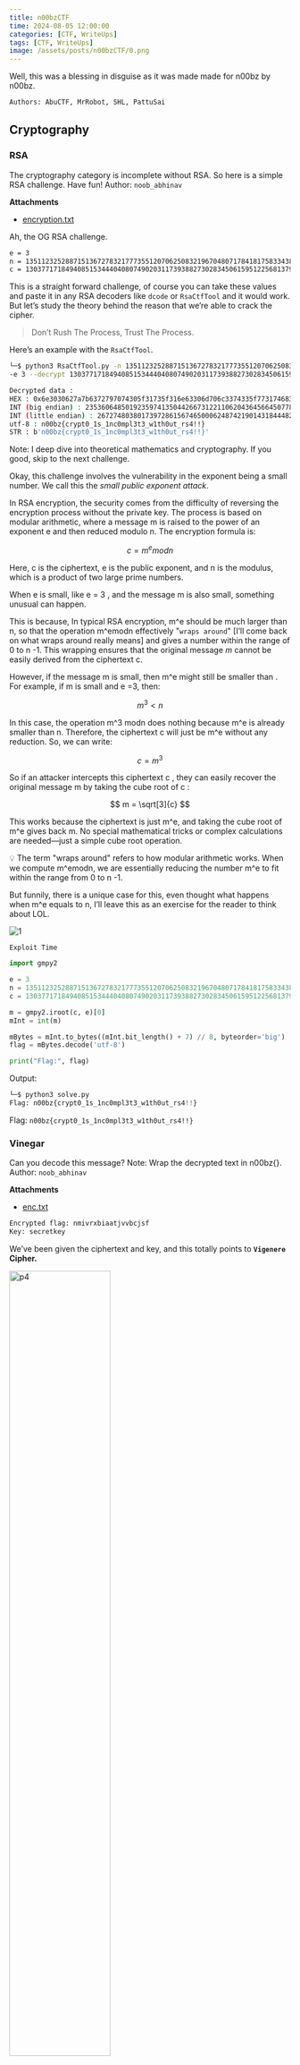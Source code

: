 ```yaml
---
title: n00bzCTF
time: 2024-08-05 12:00:00
categories: [CTF, WriteUps]
tags: [CTF, WriteUps]
image: /assets/posts/n00bzCTF/0.png
---
```


<script type="text/javascript" src="https://cdn.mathjax.org/mathjax/latest/MathJax.js?config=TeX-AMS-MML_HTMLorMML"></script>


Well, this was a blessing in disguise as it was made made for n00bz by n00bz.

```bash
Authors: AbuCTF, MrRobot, SHL, PattuSai
```

## Cryptography

### RSA

The cryptography category is incomplete without RSA. So here is a simple RSA challenge. Have fun! Author: `noob_abhinav`

**Attachments**

- [encryption.txt](https://static.n00bzunit3d.xyz/Crypto/RSA/encryption.txt)

Ah, the OG RSA challenge. 

```bash
e = 3
n = 135112325288715136727832177735512070625083219670480717841817583343851445454356579794543601926517886432778754079508684454122465776544049537510760149616899986522216930847357907483054348419798542025184280105958211364798924985051999921354369017984140216806642244876998054533895072842602131552047667500910960834243
c = 13037717184940851534440408074902031173938827302834506159512256813794613267487160058287930781080450199371859916605839773796744179698270340378901298046506802163106509143441799583051647999737073025726173300915916758770511497524353491642840238968166849681827669150543335788616727518429916536945395813
```

This is a straight forward challenge, of course you can take these values and paste it in any RSA decoders like `dcode` or `RsaCtfTool` and it would work. But let’s study the theory behind the reason that we’re able to crack the cipher. 

> Don’t Rush The Process, Trust The Process.
> 

Here’s an example with the `RsaCtfTool`.

```bash
└─$ python3 RsaCtfTool.py -n 135112325288715136727832177735512070625083219670480717841817583343851445454356579794543601926517886432778754079508684454122465776544049537510760149616899986522216930847357907483054348419798542025184280105958211364798924985051999921354369017984140216806642244876998054533895072842602131552047667500910960834243 
-e 3 --decrypt 13037717184940851534440408074902031173938827302834506159512256813794613267487160058287930781080450199371859916605839773796744179698270340378901298046506802163106509143441799583051647999737073025726173300915916758770511497524353491642840238968166849681827669150543335788616727518429916536945395813

Decrypted data :
HEX : 0x6e3030627a7b6372797074305f31735f316e63306d706c3374335f773174683075745f72733421217d
INT (big endian) : 235360648501923597413504426673122110620436456645077837051697081536135487875222175025616363200782717
INT (little endian) : 267274803801739728615674650006248742190143184448285803664400617962080516309180649444183969553723502
utf-8 : n00bz{crypt0_1s_1nc0mpl3t3_w1th0ut_rs4!!}
STR : b'n00bz{crypt0_1s_1nc0mpl3t3_w1th0ut_rs4!!}'
```

Note: I deep dive into theoretical mathematics and cryptography. If you good, skip to the next challenge.

Okay, this challenge involves the vulnerability in the exponent being a small number. We call this the *small public exponent attack*.

In RSA encryption, the security comes from the difficulty of reversing the encryption process without the private key. The process is based on modular arithmetic, where a message m is raised to the power of an exponent e and then reduced modulo n. The encryption formula is:

$$
c=m^emodn
$$

Here, c is the ciphertext, e is the public exponent, and n is the modulus, which is a product of two large prime numbers.

When e is small, like e = 3 , and the message m is also small, something unusual can happen.

This is because, In typical RSA encryption, m^e should be much larger than n, so that the operation m^emodn effectively "`wraps around`" [I’ll come back on what wraps around really means] and gives a number within the range of 0 to n -1. This wrapping ensures that the original message $m$ cannot be easily derived from the ciphertext c.

However, if the message m is small, then m^e might still be smaller than . For example, if m is small and e =3, then:

$$
m^3 < n
$$

In this case, the operation m^3 modn does nothing because m^e is already smaller than n. Therefore, the ciphertext c will just be m^e without any reduction. So, we can write:

$$
c = m^3
$$

So if an attacker intercepts this ciphertext c , they can easily recover the original message m by taking the cube root of c :

$$
m = \sqrt[3]{c}
$$

This works because the ciphertext is just m^e, and taking the cube root of m^e gives back m. No special mathematical tricks or complex calculations are needed—just a simple cube root operation.

<aside>
💡 The term "wraps around" refers to how modular arithmetic works. When we compute m^emodn, we are essentially reducing the number m^e to fit within the range from 0 to n -1.

</aside>

But funnily, there is a unique case for this, even thought what happens when m^e equals to n, I’ll leave this as an exercise for the reader to think about LOL.

![1](../assets/posts/n00bzCTF/1.jpg)

`Exploit Time`

```python
import gmpy2

e = 3
n = 135112325288715136727832177735512070625083219670480717841817583343851445454356579794543601926517886432778754079508684454122465776544049537510760149616899986522216930847357907483054348419798542025184280105958211364798924985051999921354369017984140216806642244876998054533895072842602131552047667500910960834243
c = 13037717184940851534440408074902031173938827302834506159512256813794613267487160058287930781080450199371859916605839773796744179698270340378901298046506802163106509143441799583051647999737073025726173300915916758770511497524353491642840238968166849681827669150543335788616727518429916536945395813

m = gmpy2.iroot(c, e)[0]
mInt = int(m)

mBytes = mInt.to_bytes((mInt.bit_length() + 7) // 8, byteorder='big')
flag = mBytes.decode('utf-8')

print("Flag:", flag)
```

Output:

```python
└─$ python3 solve.py
Flag: n00bz{crypt0_1s_1nc0mpl3t3_w1th0ut_rs4!!}
```

Flag: `n00bz{crypt0_1s_1nc0mpl3t3_w1th0ut_rs4!!}`

### **Vinegar**

Can you decode this message? Note: Wrap the decrypted text in n00bz{}. Author: `noob_abhinav`

**Attachments**

- [enc.txt](https://static.n00bzunit3d.xyz/Crypto/Vinegar/enc.txt)

```python
Encrypted flag: nmivrxbiaatjvvbcjsf
Key: secretkey
```

We’ve been given the ciphertext and key, and this totally points to **`Vigenere` Cipher.**

<img src="/assets/posts/n00bzCTF/2.png" alt="p4" width="60%"/>

Head on to `dCode` to decode it.

![3](../assets/posts/n00bzCTF/3.png)

Flag: `n00bz{vigenerecipherisfun}`

### **Vinegar 2**

Never limit yourself to only alphabets! Author: `NoobMaster`

**Attachments**

- [chall.py](https://static.n00bzunit3d.xyz/Crypto/Vinegar2/chall.py)
- [enc.txt](https://static.n00bzunit3d.xyz/Crypto/Vinegar2/enc.txt)

```python
alphanumerical = 'abcdefghijklmnopqrstuvwxyzABCDEFGHIJKLMNOPQRSTUVWXYZ1234567890!@#$%^&*(){}_?'
matrix = []
for i in alphanumerical:
        matrix.append([i])

idx=0
for i in alphanumerical:
        matrix[idx][0] = (alphanumerical[idx:len(alphanumerical)]+alphanumerical[0:idx])
        idx += 1

flag=open('../src/flag.txt').read().strip()
key='5up3r_s3cr3t_k3y_f0r_1337h4x0rs_r1gh7?'
assert len(key)==len(flag)
flag_arr = []
key_arr = []
enc_arr=[]
for y in flag:
        for i in range(len(alphanumerical)):
                if matrix[i][0][0]==y:
                        flag_arr.append(i)

for y in key:
        for i in range(len(alphanumerical)):
                if matrix[i][0][0]==y:
                        key_arr.append(i)

for i in range(len(flag)):
        enc_arr.append(matrix[flag_arr[i]][0][key_arr[i]])
encrypted=''.join(enc_arr)
f = open('enc.txt','w')
f.write(encrypted)
```

```python
└─$ cat enc.txt
*fa4Q(}$ryHGswGPYhOC{C{1)&_vOpHpc2r0({
```

So, we’ve been given an another implementation of the **`Vigenere` Cipher.** But this time around `dCode` or `CyberChef` won’t be able to decode it since we have a much larger character set and hence the matrix is alphanumeric  when compared to the traditional alphabetic matrices that `dCode` uses. 

Another thing to note is that the key is the same length of the ciphertext and it includes special characters and all of that.

Key:      `5up3r_s3cr3t_k3y_f0r_1337h4x0rs_r1gh7?`

Cipher: `*fa4Q(}$ryHGswGPYhOC{C{1)&_vOpHpc2r0({`

- For each character in the flag and key, the code finds the index of that character in the `alphanumerical` string. This index is stored in `flag_arr` and `key_arr`.
- **Encryption:**
    - The encryption is performed by iterating over each character in the flag and key simultaneously. For each character in the flag, the code finds the corresponding row in the matrix using `flag_arr` (the index of the flag character).
    - Then, it uses the corresponding index from `key_arr` to find the character in that row, which becomes part of the encrypted message.
    - The resulting encrypted message is stored in `enc.txt`.

Now, we write a script that reverses the encryption by using the key to map the encrypted characters back to the original characters in the flag.

```python
alphanumerical = 'abcdefghijklmnopqrstuvwxyzABCDEFGHIJKLMNOPQRSTUVWXYZ1234567890!@#$%^&*(){}_?'
matrix = []

for i in alphanumerical:
    matrix.append([i])

for idx, i in enumerate(alphanumerical):
    matrix[idx][0] = (alphanumerical[idx:] + alphanumerical[:idx])

cipher = '*fa4Q(}$ryHGswGPYhOC{C{1)&_vOpHpc2r0({'
key = '5up3r_s3cr3t_k3y_f0r_1337h4x0rs_r1gh7?'

keyIndices = []
for y in key:
    for i in range(len(alphanumerical)):
        if matrix[i][0][0] == y:
            keyIndices.append(i)

decrypted = []
for i, encChar in enumerate(cipher):
    keyIDX = keyIndices[i]
    for j, char in enumerate(matrix[keyIDX][0]):
        if char == encChar:
            decrypted.append(alphanumerical[j])
            break

flag = ''.join(decrypted)
print(flag)
```

Flag: `n00bz{4lph4num3r1c4l_1s_n0t_4_pr0bl3m}`

### Random

I hid my password behind an impressive sorting machine. The machine is very luck based, or **is it**?!?!?!? Author: Connor Chang

**Attachments:**

- [server.cpp](https://static.n00bzunit3d.xyz/Crypto/Random/server.cpp)

```cpp
#include<chrono>
#include<cstdlib>
#include<iostream>
#include<algorithm>
#include<string>
#include<fstream>
#include<thread>
#include<map>
using namespace std;

bool amazingcustomsortingalgorithm(string s) {
    int n = s.size();
    for (int i = 0; i < 69; i++) {
        cout << s << endl;
        bool good = true;
        for (int i = 0; i < n - 1; i++)
            good &= s[i] <= s[i + 1];

        if (good)
            return true;

        random_shuffle(s.begin(), s.end());

        this_thread::sleep_for(chrono::milliseconds(500));
    }

    return false;
}

int main() {
    string s;
    getline(cin, s);

    map<char, int> counts;
    for (char c : s) {
        if (counts[c]) {
            cout << "no repeating letters allowed passed this machine" << endl;
            return 1;
        }
        counts[c]++;
    }

    if (s.size() < 10) {
        cout << "this machine will only process worthy strings" << endl;
        return 1;
    }

    if (s.size() == 69) {
        cout << "a very worthy string" << endl;
        cout << "i'll give you a clue'" << endl;
        cout << "just because something says it's random mean it actually is" << endl;
        return 69;
    }

    random_shuffle(s.begin(), s.end());

    if (amazingcustomsortingalgorithm(s)) {
        ifstream fin("flag.txt");
        string flag;
        fin >> flag;
        cout << flag << endl;
    }
    else {
        cout << "UNWORTHY USER DETECTED" << endl;
    }
}
```

<img src="/assets/posts/n00bzCTF/4.png" alt="p4" width="40%"/>

```cpp
└─$ nc challs.n00bzunit3d.xyz 10208
4761058239
0123456789
n00bz{5up3r_dup3r_ultr4_54f3_p455w0rd_1fa89f63a437}
```

Flag: `n00bz{5up3r_dup3r_ultr4_54f3_p455w0rd_1fa89f63a437}`

## Web

### **Passwordless**

Tired of storing passwords? No worries! This super secure website is passwordless! Author: `NoobMaster`

**Attachments**

- [app.py](https://static.n00bzunit3d.xyz/Web/Passwordless/app.py)
- https://24.199.110.35:40150/

```python
#!/usr/bin/env python3
from flask import Flask, request, redirect, render_template, render_template_string
import subprocess
import urllib
import uuid
global leet

app = Flask(__name__)
flag = open('/flag.txt').read()
leet=uuid.UUID('13371337-1337-1337-1337-133713371337')

@app.route('/',methods=['GET','POST'])
def main():
    global username
    if request.method == 'GET':
        return render_template('index.html')
    elif request.method == 'POST':
        username = request.values['username']
        if username == 'admin123':
            return 'Stop trying to act like you are the admin!'
        uid = uuid.uuid5(leet,username) # super secure!
        return redirect(f'/{uid}')

@app.route('/<uid>')
def user_page(uid):
    if uid != str(uuid.uuid5(leet,'admin123')):
        return f'Welcome! No flag for you :('
    else:
        return flag

if __name__ == '__main__':
    app.run(host='0.0.0.0', port=1337)
```

![5](../assets/posts/n00bzCTF/5.png)

Just a simple website that took in the username `admin123` and password to log the user in.

```python
if username == 'admin123':
            return 'Stop trying to act like you are the admin!'
        uid = uuid.uuid5(leet,username) # super secure!
        return redirect(f'/{uid}')
```

In this part of the flask code, you see that the server accepts the username `admin123` and returns the strings “Stop trying to act like you are the admin!” and for other usernames then there is a page route that redirects to `/{uid}` .

![6](../assets/posts/n00bzCTF/6.png)

<aside>
💡 The vulnerability lies in the use of UUID version 5 (`uuid.uuid5`). UUID version 5 generates a UUID based on a namespace (`leet` in this case) and a name (`username`). Since both the namespace and the target name (`'admin123'`) are known, an attacker can calculate the correct UUID corresponding to `'admin123'`.

</aside>

Here is a simple script that calculate the UUID of the admin123 user.

```python
import uuid

leet = uuid.UUID('13371337-1337-1337-1337-133713371337')
target = 'admin123'

UUID = uuid.uuid5(leet, target)
print(UUID)
```

```python
└─$ python3 generate.py
3c68e6cc-15a7-59d4-823c-e7563bbb326c
```

Now, paste this UUID in the URL and get the flag.

![7](../assets/posts/n00bzCTF/7.png)

Flag: `n00bz{1337-13371337-1337-133713371337-1337}`

### **Focus on yourSELF**

Have you focused on yourself recently? Author: `NoobHacker`

**Attachments**

- [docker-compose.yaml](https://static.n00bzunit3d.xyz/Web/Focus-on-yourSELF/docker-compose.yaml)

So, first of all I’m not a web guy, but I gave it a try anyways.

```python
└─$ cat docker-compose.yaml
# CHANGE THE FLAG WHEN HANDING THIS OUT TO PLAYERS

services:
  web:
    build: .
    ports:
      - "4000:1337"
    environment:
      - FLAG="n00bz{f4k3_fl4g_f0r_t3st1ng}"
```

We were also given a web instance, 

**Instance Info**

[Link to the Challenge](https://7a084670-35e8-406a-9247-06707fcf46d5.challs.n00bzunit3d.xyz:8080/)

You see the SELF capitalized in the title of the challenge, that and the flag in the environment in the `docker-compose.yaml` file lead me to conclude that the flag is located in the environment of the site.

A quick google on where the environment variables get stores, gives me `/proc/self/environ`. This also means the site is vulnerable to `LFI [Local File Inclusion]` . Let’s check if it’s actually vulnerable to LFI.

Going to the `view` page, we see an image with the URL, 

[Image](https://7a084670-35e8-406a-9247-06707fcf46d5.challs.n00bzunit3d.xyz:8080/view?image=nature.jpeg)

so instead of `/view?image=nature.jpeg` let’s do `/view?image=../../../../etc/passwd` .

It didn’t print out the detail then and there, going to the source.

![8](../assets/posts/n00bzCTF/8.png)


We see a huge `base64` string. 

<img src="/assets/posts/n00bzCTF/9.png" alt="p4" width="60%"/>

Turns out it actually is the `etc/passwd` file. Crazy. Now let’s find out the environment variables.

`/view?image=../../../../proc/self/environ` and decoding the base64, we get the flag.

```python
PATH=/usr/local/bin:/usr/local/sbin:/usr/local/bin:/usr/sbin:/usr/bin:/sbin:/bin␀
HOSTNAME=bed1b2061841␀FLAG=n00bz{Th3_3nv1r0nm3nt_det3rmine5_4h3_S3lF_d542cc29d35c}
␀LANG=C.UTF-8␀GPG_KEY=A035C8C19219BA821ECEA86B64E628F8D684696D␀
PYTHON_VERSION=3.10.14␀PYTHON_PIP_VERSION=23.0.1␀PYTHON_SETUPTOOLS_VERSION=65.5.1␀
PYTHON_GET_PIP_URL=https://github.com/pypa/get-pip/raw/66d8a0f637083e2c3ddffc0cb1e65ce126afb856/public/get-pip.py␀PYTHON_GET_PIP_SHA256=6fb7b781206356f45ad79efbb19322caa6c2a5ad39092d0d44d0fec94117e118␀HOME=/home/chall␀
```

Flag: `n00bz{Th3_3nv1r0nm3nt_det3rmine5_4h3_S3lF_d542cc29d35c}`

## Misc

### **Sanity Check**

Welcome to n00bzCTF 2024! Join our [discord](https://discord.gg/Kze7sjpgf7) server to get the flag! Author: `n00bzUnit3d`

Join discord and scroll into #Announcements.

Flag: `n00bz{w3lc0m3_t0_n00bzCTF2024!}`

### **Addition**

My little brother is learning math, can you show him how to do some addition problems? Author: Connor Chang

**Attachments**

- [server.py](https://static.n00bzunit3d.xyz/Misc/Addition/server.py)
- nc 24.199.110.35 42189

```python
import time
import random

questions = int(input("how many questions do you want to answer? "))

for i in range(questions):
    a = random.randint(0, 10)
    b = random.randint(0, 10)

    yourans = int(input("what is " + str(a) + ' + ' + str(b) + ' = '))

    print("calculating")

    totaltime = pow(2, i)

    print('.')
    time.sleep(totaltime / 3)
    print('.')
    time.sleep(totaltime / 3)
    print('.')
    time.sleep(totaltime / 3)

    if yourans != a + b:
        print("You made my little brother cry 😭")
        exit(69)

f = open('/flag.txt', 'r')
flag = f.read()
print(flag[:questions])
```

In the server code, it does additions and checks the answer, but `sighs`

To determine how long it would take for the entire script to run, let's break it down step-by-step:

<img src="/assets/posts/n00bzCTF/10.png" alt="p4" width="90%"/>

<aside>
💡 It would take approximately, 2.2 million years to complete all questions !

</aside>

But start playing around with it, try inputting different numbers in the instance, remember there’s not just positive numbers in the world. Once you figure it out. Flag!

- **Negative or Zero Questions**:
    - If you enter `1` or `0`, the `range(questions)` loop won’t execute any iterations. This is because `range(-1)` and `range(0)` result in an empty sequence. As a result, no questions are processed, and no delays are introduced.
- **Immediate Access to the Flag**:
    - Since no questions are processed, the code immediately proceeds to open the `/flag.txt` file and print the flag.
    - In the specific case of `1`, the loop effectively does nothing, and the script directly accesses the flag file.

![11](../assets/posts/n00bzCTF/11.gif)

Truly a big-brain moment LOL.

```python
└─$ nc 24.199.110.35 42189
how many questions do you want to answer? -1
n00bz{m4th_15nt_4ll_4b0ut_3qu4t10n5}
```

Flag: `n00bz{m4th_15nt_4ll_4b0ut_3qu4t10n5}`

### **Agree**

I hope you like our Terms of Service and Privacy Policy of our website! Author: `NoobMaster`

Can you believe I opened a ticket to solve this challenge ?! LOL.

Just visit both these URLs

[n00bzCTF/TOS](https://ctf.n00bzunit3d.xyz/tos)

[n00bzCTF/PRIVACY](https://ctf.n00bzunit3d.xyz/privacy)

Thanks for agreeing to our Terms of Service! Here's 1/2 of your flag: n00bz{Terms_0f_Serv1c3s_

This is our Privacy Policy! Here's 2/2 of your flag: 4nd_pr1v4cy_p0l1cy_6f3a4d}

Flag: `n00bz{Terms_0f_Serv1c3s_4nd_pr1v4cy_p0l1cy_6f3a4d}`

## Reverse

### Vacation

My friend told me they were going on vacation, but they sent me this weird PowerShell script instead of a postcard! Author: `0xBlue`

**Attachments**

- [run.ps1](https://static.n00bzunit3d.xyz/Rev/Vacation/run.ps1)
- [output.txt](https://static.n00bzunit3d.xyz/Rev/Vacation/output.txt)

```bash
└─$ cat run.ps1
$bytes = [System.Text.Encoding]::ASCII.GetBytes((cat .\flag.txt))
[System.Collections.Generic.List[byte]]$newBytes = @()
$bytes.ForEach({
    $newBytes.Add($_ -bxor 3)
    })
$newString =  [System.Text.Encoding]::ASCII.GetString($newBytes)
echo $newString | Out-File -Encoding ascii .\output.txt
└─$ cat output.txt
m33ayxeqln\sbqjp\twk\{lq~
```

In the given PowerShell script, it reads the flag and does the XOR operation with each character in the flag.txt file. The result of the XOR operation is then added to the `newBytes` list. 
The XORed byte list `newBytes` is converted back into a string using ASCII encoding. Finally, the output is printed to output.txt.

<img src="/assets/posts/n00bzCTF/11.png" alt="p4" width="60%"/>

`CyberChef` does the job.

Flag: `n00bz{from_paris_wth_xor}`

### **Brain**

Help! A hacker said that this "language" has a flag but I can't find it! Author: `NoobMaster`

**Attachments**

- [bf.txt](https://static.n00bzunit3d.xyz/Rev/Brain/bf.txt)

```bash
>+++++++++++[<++++++++++>-]<[-]>++++++++[<++++++>-]<[-]>++++++++[<++++++>-]<[-]>++++++++++++++[<+++++++>-]<[-]>+++++++++++++++++++++++++++++++++++++++++++++++++++++++++++++[<++>-]<[-]>+++++++++++++++++++++++++++++++++++++++++[<+++>-]<[-]>+++++++[<+++++++>-]<[-]>+++++++++++++++++++[<+++++>-]<[-]>+++++++++++[<+++++++++>-]<[-]>+++++++++++++[<++++>-]<[-]>+++++++++++[<++++++++++>-]<[-]>+++++++++++++++++++[<+++++>-]<[-]>+++++++++++[<+++++++++>-]<[-]>++++++++[<++++++>-]<[-]>++++++++++[<++++++++++>-]<[-]>+++++++++++++++++[<+++>-]<[-]>+++++++++++++++++++[<+++++>-]<[-]>+++++++[<+++++++>-]<[-]>+++++++++++[<++++++++++>-]<[-]>+++++++++++++++++++[<+++++>-]<[-]>++++++++++++++[<+++++++>-]<[-]>+++++++++++++++++++[<++++++>-]<[-]>+++++++++++++[<++++>-]<[-]>+++++++[<+++++++>-]<[-]>+++++++++++[<++++++++++>-]<[-]>+++++++++++++++++[<++++++>-]<[-]>+++++++[<++++++>-]<[-]>+++++++++++[<+++++++++>-]<[-]>+++++++++++++++++++++++++++++++++++++++++++++++++++++++++++++++++++++++++++++++++++++++++++++++++++++++++++[<+>-]<[-]>+++++++++++[<+++>-]<[-]>+++++++++++++++++++++++++[<+++++>-]<[-]
```

This was a common `esolang` called `BrainFuck` . And it actually drove me mental. Maybe, a terrible skill issue. Thing is, I used this `esolang` as the description for my LinkedIn account. Yea, who in the world even does that ! but I did. OSINT challenge for the reader HAHA.

[Brainfuck](https://en.wikipedia.org/wiki/Brainfuck)

After some study about the language, we find out that  `.` outputs the current element in the stack [I used the work stack, just cause I felt like it LOL] to the screen. If you noticed the program closely, you find this `[-]` to be strange, by adding `.` before the `[-]` , it prints the flag.

```bash
>+++++++++++[<++++++++++>-]<.[-]>++++++++[<++++++>-]<.[-]>++++++++[<++++++>-]<.[-]>++++++++++++++[<+++++++>-]<.[-]>+++++++++++++++++++++++++++++++++++++++++++++++++++++++++++++[<++>-]<.[-]>+++++++++++++++++++++++++++++++++++++++++[<+++>-]<.[-]>+++++++[<+++++++>-]<.[-]>+++++++++++++++++++[<+++++>-]<.[-]>+++++++++++[<+++++++++>-]<.[-]>+++++++++++++[<++++>-]<.[-]>+++++++++++[<++++++++++>-]<.[-]>+++++++++++++++++++[<+++++>-]<.[-]>+++++++++++[<+++++++++>-]<.[-]>++++++++[<++++++>-]<.[-]>++++++++++[<++++++++++>-]<.[-]>+++++++++++++++++[<+++>-]<.[-]>+++++++++++++++++++[<+++++>-]<.[-]>+++++++[<+++++++>-]<.[-]>+++++++++++[<++++++++++>-]<.[-]>+++++++++++++++++++[<+++++>-]<.[-]>++++++++++++++[<+++++++>-]<.[-]>+++++++++++++++++++[<++++++>-]<.[-]>+++++++++++++[<++++>-]<.[-]>+++++++[<+++++++>-]<.[-]>+++++++++++[<++++++++++>-]<.[-]>+++++++++++++++++[<++++++>-]<.[-]>+++++++[<++++++>-]<.[-]>+++++++++++[<+++++++++>-]<.[-]>+++++++++++++++++++++++++++++++++++++++++++++++++++++++++++++++++++++++++++++++++++++++++++++++++++++++++++[<+>-]<.[-]>+++++++++++[<+++>-]<.[-]>+++++++++++++++++++++++++[<+++++>-]<.[-]
```

NGL, this was pretty guessy. Use `dCode` to decode the program.

![12](../assets/posts/n00bzCTF/12.png)

Flag:  `n00bz{1_c4n_c0d3_1n_br41nf*ck!}`

### FlagChecker

Why did the macros hide its knowledge? Because it didn't want anyone to "excel"! Note: `char_21` is the SAME as `char_22` Note 2: The correct flag has ALL LOWERCASE, NUMBERS, `n00bz{}` AND UNDERSCORES (There's two underscores in the entire flag) Author: `NoobMaster`

**Attachments**

- [FlagChecker.xlsm](https://static.n00bzunit3d.xyz/Rev/FlagChecker/FlagChecker.xlsm)

![13](../assets/posts/n00bzCTF/13.png)

We’ve been given a XLSM file, and it was quite obvious that contains `macros`. I had no hesitations to go straight to `ole-tools` more specifically `olevba`.

```bash
└─$ olevba FlagChecker.xlsm
olevba 0.60.2 on Python 3.11.9 - http://decalage.info/python/oletools
===============================================================================
FILE: FlagChecker.xlsm
Type: OpenXML
WARNING  For now, VBA stomping cannot be detected for files in memory
-------------------------------------------------------------------------------
VBA MACRO ThisWorkbook.cls
in file: xl/vbaProject.bin - OLE stream: 'VBA/ThisWorkbook'
- - - - - - - - - - - - - - - - - - - - - - - - - - - - - - - - - - - - - - -
(empty macro)
-------------------------------------------------------------------------------
VBA MACRO Sheet1.cls
in file: xl/vbaProject.bin - OLE stream: 'VBA/Sheet1'
- - - - - - - - - - - - - - - - - - - - - - - - - - - - - - - - - - - - - - -
(empty macro)
-------------------------------------------------------------------------------
VBA MACRO Module1.bas
in file: xl/vbaProject.bin - OLE stream: 'VBA/Module1'
- - - - - - - - - - - - - - - - - - - - - - - - - - - - - - - - - - - - - - -
Sub FlagChecker()

    Dim chars(1 To 24) As String
    guess = InputBox("Enter the flag:")
    If Len(guess) <> 24 Then
        MsgBox "Nope"
    End If
    char_1 = Mid(guess, 1, 1)
    char_2 = Mid(guess, 2, 1)
    char_3 = Mid(guess, 3, 1)
    char_4 = Mid(guess, 4, 1)
    char_5 = Mid(guess, 5, 1)
    char_6 = Mid(guess, 6, 1)
    char_7 = Mid(guess, 7, 1)
    char_8 = Mid(guess, 8, 1)
    char_9 = Mid(guess, 9, 1)
    char_10 = Mid(guess, 10, 1)
    char_11 = Mid(guess, 11, 1)
    char_12 = Mid(guess, 12, 1)
    char_13 = Mid(guess, 13, 1)
    char_14 = Mid(guess, 14, 1)
    char_15 = Mid(guess, 15, 1)
    char_16 = Mid(guess, 16, 1)
    char_17 = Mid(guess, 17, 1)
    char_18 = Mid(guess, 18, 1)
    char_19 = Mid(guess, 19, 1)
    char_20 = Mid(guess, 20, 1)
    char_21 = Mid(guess, 21, 1)
    char_22 = Mid(guess, 22, 1)
    char_23 = Mid(guess, 23, 1)
    char_24 = Mid(guess, 24, 1)
    If Asc(char_1) Xor Asc(char_8) = 22 Then
        If Asc(char_10) + Asc(char_24) = 176 Then
            If Asc(char_9) - Asc(char_22) = -9 Then
                If Asc(char_22) Xor Asc(char_6) = 23 Then
                    If (Asc(char_12) / 5) ^ (Asc(char_3) / 12) = 130321 Then
                        If char_22 = char_11 Then
                            If Asc(char_15) * Asc(char_8) = 14040 Then
                                If Asc(char_12) Xor (Asc(char_17) - 5) = 5 Then
                                    If Asc(char_18) = Asc(char_23) Then
                                        If Asc(char_13) Xor Asc(char_14) Xor Asc(char_2) = 121 Then
                                            If Asc(char_14) Xor Asc(char_24) = 77 Then
                                                If 1365 = Asc(char_22) Xor 1337 Then
                                                    If Asc(char_10) = Asc(char_7) Then
                                                        If Asc(char_23) + Asc(char_8) = 235 Then
                                                            If Asc(char_16) = Asc(char_17) + 19 Then
                                                                If Asc(char_19) = 107 Then
                                                                    If Asc(char_20) + 501 = (Asc(char_1) * 5) Then
                                                                        If Asc(char_21) = Asc(char_22) Then
                                                                            MsgBox "you got the flag!"
                                                                        End If
                                                                    End If
                                                                End If
                                                            End If
                                                        End If
                                                    End If
                                                End If
                                            End If
                                        End If
                                    End If
                                End If
                            End If
                        End If
                    End If
                End If
            End If
        End If
    End If
End Sub

+----------+--------------------+---------------------------------------------+
|Type      |Keyword             |Description                                  |
+----------+--------------------+---------------------------------------------+
|Suspicious|Xor                 |May attempt to obfuscate specific strings    |
|          |                    |(use option --deobf to deobfuscate)          |
|Suspicious|Hex Strings         |Hex-encoded strings were detected, may be    |
|          |                    |used to obfuscate strings (option --decode to|
|          |                    |see all)                                     |
|Suspicious|Base64 Strings      |Base64-encoded strings were detected, may be |
|          |                    |used to obfuscate strings (option --decode to|
|          |                    |see all)                                     |
+----------+--------------------+---------------------------------------------+
```

As expected, there’s a VBA macro script that’s checks each character with basic operations. I don’t know about others, but I did it manually and it didn’t take much time. So here’s a high level overview, since we know the flag format [`n00bz{}`] we can consider each of the flag character to represent the individual characters in the VBA script. Now, since we know some character and others are unknown, we can build on the given knowledge slowly unwrapping more unknown characters and get the flag.

Flag: **`n00bz{3xc3l_y0ur_sk1lls}`**
